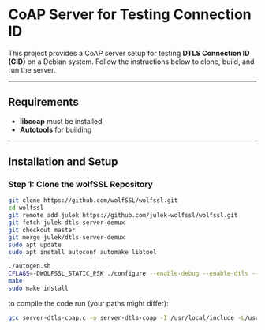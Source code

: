 # CoAP Server for Testing Connection ID

This project provides a CoAP server setup for testing **DTLS Connection ID (CID)** on a Debian system. Follow the instructions below to clone, build, and run the server.

---

## Requirements

- **libcoap** must be installed
- **Autotools** for building

---

## Installation and Setup

### Step 1: Clone the wolfSSL Repository
```bash
git clone https://github.com/wolfSSL/wolfssl.git
cd wolfssl
git remote add julek https://github.com/julek-wolfssl/wolfssl.git
git fetch julek dtls-server-demux
git checkout master
git merge julek/dtls-server-demux
sudo apt update
sudo apt install autoconf automake libtool

./autogen.sh
CFLAGS=-DWOLFSSL_STATIC_PSK ./configure --enable-debug --enable-dtls --enable-dtls13 --enable-dtlscid --enable-opensslextra --enable-psk
make
sudo make install
```
to compile the code run (your paths might differ):
```bash
gcc server-dtls-coap.c -o server-dtls-coap -I /usr/local/include -L/usr/local/lib -Wl,-rpath=/usr/local/lib -lwolfssl -lcoap3

```
